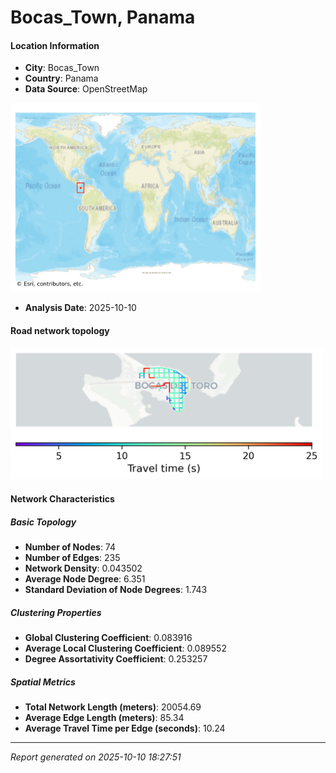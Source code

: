 # Bocas_Town, Panama

#### Location Information

- **City**: Bocas_Town
- **Country**: Panama
- **Data Source**: OpenStreetMap
<img src="Bocas_Town_location.png" alt="Bocas_Town Location Map" width="400" />

- **Analysis Date**: 2025-10-10

#### Road network topology

<img src="Bocas_Town_network_map.png" alt="Bocas_Town Road Network Map" width="500"/>

#### Network Characteristics

##### Basic Topology

- **Number of Nodes**: 74
- **Number of Edges**: 235
- **Network Density**: 0.043502
- **Average Node Degree**: 6.351
- **Standard Deviation of Node Degrees**: 1.743

##### Clustering Properties

- **Global Clustering Coefficient**: 0.083916
- **Average Local Clustering Coefficient**: 0.089552
- **Degree Assortativity Coefficient**: 0.253257

##### Spatial Metrics

- **Total Network Length (meters)**: 20054.69
- **Average Edge Length (meters)**: 85.34
- **Average Travel Time per Edge (seconds)**: 10.24

---
*Report generated on 2025-10-10 18:27:51*
